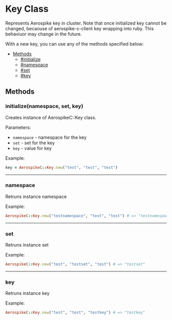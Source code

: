 # Key Class

Represents Aerospike key in cluster. Note that once initialized key cannot be changed, becaouse of aerospike-c-client key wrapping into ruby. This behaviuor may change in the future.

With a new key, you can use any of the methods specified below:

- [Methods](#methods)
  - [#initialize](#initialize)
  - [#namespace](#namespace)
  - [#set](#set)
  - [#key](#key)

<a name="methods"></a>
## Methods

<!--===============================================================================-->
<!-- initialize -->
<a name="initialize"></a>

### initialize(namespace, set, key)

Creates instance of AerospikeC::Key class.

Parameters:

- `namespace` - namespace for the key
- `set`       - set for the key
- `key`       - value for key

Example:

```ruby
key = AerospikeC::Key.new("test", "test", "test")
```

<!--===============================================================================-->
<hr/>
<!-- namespace -->
<a name="namespace"></a>

### namespace

Retruns instance namespace

Example:

```ruby
AerospikeC::Key.new("testnamespace", "test", "test") # => "testnamespace"
```

<!--===============================================================================-->
<hr/>
<!-- set -->
<a name="set"></a>

### set

Retruns instance set

Example:

```ruby
AerospikeC::Key.new("test", "testset", "test") # => "testset"
```

<!--===============================================================================-->
<hr/>
<!-- key -->
<a name="key"></a>

### key

Retruns instance key

Example:

```ruby
AerospikeC::Key.new("test", "test", "testkey") # => "testkey"
```